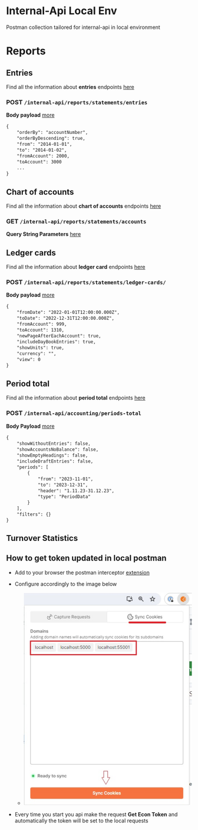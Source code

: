 # Internal-Api Local Env

Postman collection tailored for internal-api in local environment

# Reports

## Entries

Find all the information about **entries** endpoints [here](https://github.com/e-conomic/e-conomic/blob/master/code/Economic.InternalApi/Endpoints/Reports/Statements/Entries/EntriesReportController.Net.cs)

### POST `/internal-api/reports/statements/entries`

**Body payload**   [more](https://github.com/e-conomic/e-conomic/blob/master/code/Economic.Dto/Reports/Statements/Entries/ReportyEntriesDto.cs)

```
{
    "orderBy": "accountNumber",
    "orderByDescending": true,
    "from": "2014-01-01",
    "to": "2014-01-02",
    "fromAccount": 2000,
    "toAccount": 3000
    ...
}
```

## Chart of accounts

Find all the information about **chart of accounts** endpoints [here](https://github.com/e-conomic/e-conomic/blob/master/code/Economic.InternalApi/Endpoints/Reports/Statements/ChartOfAccounts/ChartOfAccountsController.Net.cs) 

### GET `/internal-api/reports/statements/accounts`

**Query String Parameters** [here](https://github.com/e-conomic/e-conomic/blob/master/code/Economic.Accounting.Dto/AccountDto.cs)


## Ledger cards

Find all the information about **ledger card** endpoints [here](https://github.com/e-conomic/e-conomic/blob/master/code/Economic.InternalApi/Endpoints/Reports/Statements/LedgerCardsController.Net.cs)

### POST `/internal-api/reports/statements/ledger-cards/`

**Body payload** [more](https://github.com/e-conomic/e-conomic/blob/master/code/Economic.InternalApi.Model/Reports/Statements/LedgerCards/GetLedgerCardsreportLinesModel.cs)

```
{
    "fromDate": "2022-01-01T12:00:00.000Z",
    "toDate": "2022-12-31T12:00:00.000Z",
    "fromAccount": 999,
    "toAccount": 1310,
    "newPageAfterEachAccount": true,
    "includeDayBookEntries": true,
    "showUnits": true,
    "currency": "",
    "view": 0
}
```

## Period total

Find all the information about **period total** endpoints [here](https://github.com/e-conomic/e-conomic/blob/master/code/Economic.InternalApi/Endpoints/Accounting/PeriodsTotalController.Net.cs)

### POST `/internal-api/accounting/periods-total`

**Body Payload** [more](https://github.com/e-conomic/e-conomic/blob/master/code/Economic.Dto/Reports/Statements/PeriodsTotal/PeriodsTotalInput.cs)
```
{
    "showWithoutEntries": false,
    "showAccountsNoBalance": false,
    "showEmptyHeadings": false,
    "includeDraftEntries": false,
    "periods": [
        {
            "from": "2023-11-01",
            "to": "2023-12-31",
            "header": "1.11.23-31.12.23",
            "type": "PeriodData"
        }
    ],
    "filters": {}
}
```

## Turnover Statistics





## How to get token updated in local postman

- Add to your browser the postman interceptor [extension](https://chromewebstore.google.com/detail/postman-interceptor/aicmkgpgakddgnaphhhpliifpcfhicfo)

- Configure accordingly to the image below
  - ![interceptor](images/interceptor.jpg)
- Every time you start you api make the request **Get Econ Token** and automatically the token will be set to the local requests
